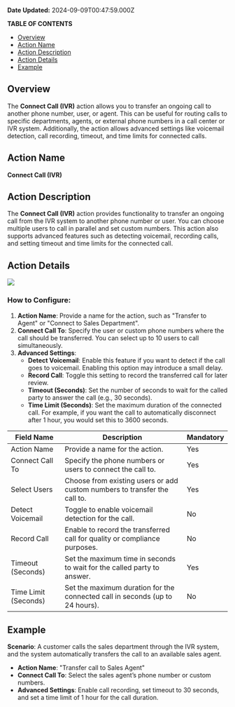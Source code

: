 **Date Updated:** 2024-09-09T00:47:59.000Z

**TABLE OF CONTENTS**

* [Overview](#Overview)
* [Action Name](#Action-Name)
* [Action Description](#Action-Description)
* [Action Details](#Action-Details)
* [Example](#Example)

##   

## Overview

The **Connect Call (IVR)** action allows you to transfer an ongoing call to another phone number, user, or agent. This can be useful for routing calls to specific departments, agents, or external phone numbers in a call center or IVR system. Additionally, the action allows advanced settings like voicemail detection, call recording, timeout, and time limits for connected calls.

  
## Action Name

**Connect Call (IVR)**

  
## Action Description

The **Connect Call (IVR)** action provides functionality to transfer an ongoing call from the IVR system to another phone number or user. You can choose multiple users to call in parallel and set custom numbers. This action also supports advanced features such as detecting voicemail, recording calls, and setting timeout and time limits for the connected call.

  
## Action Details

  
![](https://s3.amazonaws.com/cdn.freshdesk.com/data/helpdesk/attachments/production/155032467994/original/yEZzn_vVkBxvrg-S8UQGevn5_pVJTB-qqg.png?1725822997)

  
### **How to Configure:**

1. **Action Name**: Provide a name for the action, such as "Transfer to Agent" or "Connect to Sales Department".
2. **Connect Call To**: Specify the user or custom phone numbers where the call should be transferred. You can select up to 10 users to call simultaneously.
3. **Advanced Settings**:  
   * **Detect Voicemail**: Enable this feature if you want to detect if the call goes to voicemail. Enabling this option may introduce a small delay.  
   * **Record Call**: Toggle this setting to record the transferred call for later review.  
   * **Timeout (Seconds)**: Set the number of seconds to wait for the called party to answer the call (e.g., 30 seconds).  
   * **Time Limit (Seconds)**: Set the maximum duration of the connected call. For example, if you want the call to automatically disconnect after 1 hour, you would set this to 3600 seconds.

| Field Name           | Description                                                                  | Mandatory |
| -------------------- | ---------------------------------------------------------------------------- | --------- |
| Action Name          | Provide a name for the action.                                               | Yes       |
| Connect Call To      | Specify the phone numbers or users to connect the call to.                   | Yes       |
| Select Users         | Choose from existing users or add custom numbers to transfer the call to.    | Yes       |
| Detect Voicemail     | Toggle to enable voicemail detection for the call.                           | No        |
| Record Call          | Enable to record the transferred call for quality or compliance purposes.    | No        |
| Timeout (Seconds)    | Set the maximum time in seconds to wait for the called party to answer.      | Yes       |
| Time Limit (Seconds) | Set the maximum duration for the connected call in seconds (up to 24 hours). | No        |

##   

## Example

**Scenario**: A customer calls the sales department through the IVR system, and the system automatically transfers the call to an available sales agent.

* **Action Name**: "Transfer call to Sales Agent"
* **Connect Call To**: Select the sales agent’s phone number or custom numbers.
* **Advanced Settings**: Enable call recording, set timeout to 30 seconds, and set a time limit of 1 hour for the call duration.